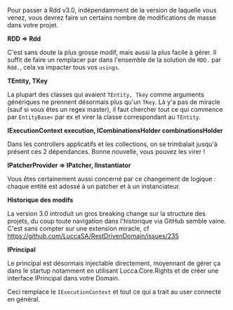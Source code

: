 Pour passer à Rdd v3.0, indépendamment de la version de laquelle vous venez, vous devrez faire un certains nombre de modifications de masse dans votre projet.

**RDD => Rdd**

C'est sans doute la plus grosse modif, mais aussi la plus facile à gérer. Il suffit de faire un remplacer par dans l'ensemble de la solution de `RDD.` par `Rdd.`, cela va impacter tous vos `usings`.

**TEntity, TKey**

La plupart des classes qui avaient `TEntity, Tkey` comme arguments génériques ne prennent désormais plus qu'un `TKey`. Là y'a pas de miracle (sauf si vous êtes un regex master), il faut chercher tout ce qui commence par `EntityBase<` par ex et virer la classe correspondant au `TEntity`.

**IExecutionContext execution, ICombinationsHolder combinationsHolder**

Dans les controllers applicatifs et les collections, on se trimbalait jusqu'à présent ces 2 dépendances. Bonne nouvelle, vous pouvez les virer !

**IPatcherProvider => IPatcher<TEntity>, IInstantiator<TEntity>**

Vous êtes certainement aussi concerné par ce changement de logique : chaque entité est adossé à un patcher et à un instanciateur.

**Historique des modifs**

La version 3.0 introduit un gros breaking change sur la structure des projets, du coup toute navigation dans l'historique via GitHub semble vaine. C'est sans compter sur une extension miracle, cf https://github.com/LuccaSA/RestDrivenDomain/issues/235

**IPrincipal**

Le principal est désormais injectable directement, moyennant de gérer ça dans le startup notamment en utilisant Lucca.Core.Rights et de créer une interface IPrincipal dans votre Domain.

Ceci remplace le `IExecutionContext` et tout ce qui a trait au user connecté en général.
